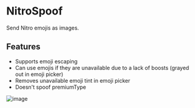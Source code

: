 # NitroSpoof

Send Nitro emojis as images.

## Features

- Supports emoji escaping
- Can use emojis if they are unavailable due to a lack of boosts (grayed out in
  emoji picker)
- Removes unavailable emoji tint in emoji picker
- Doesn't spoof premiumType

![image](https://cdn.discordapp.com/emojis/962730564840996964.png?size=20)
